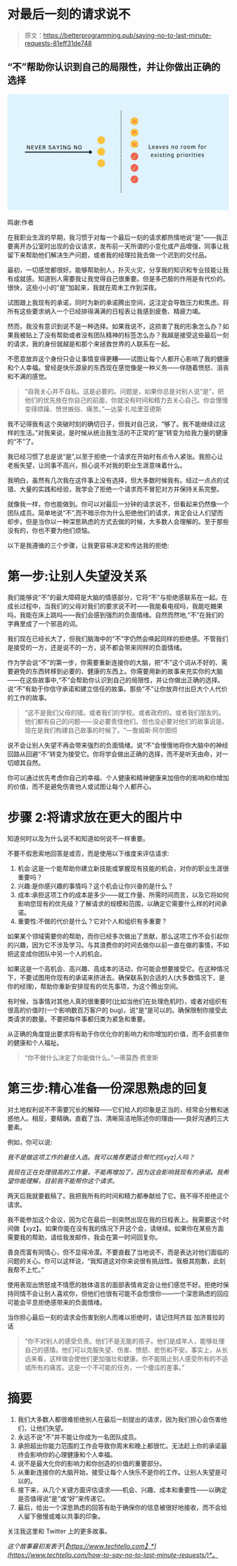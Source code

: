 # 对最后一刻的请求说不

> 原文：<https://betterprogramming.pub/saying-no-to-last-minute-requests-81eff31de748>

## “不”帮助你认识到自己的局限性，并让你做出正确的选择

![](img/7fa68f54f0038bcf2897f4cc9c806f96.png)

鸣谢:作者

在我职业生涯的早期，我习惯于对每一个最后一刻的请求都热情地说“是”——我正要离开办公室时出现的会议请求，发布前一天所谓的小变化或产品增强，同事让我留下来帮助他们解决生产问题，或者我的经理拉我去做一个迟到的交付品。

最初，一切感觉都很好。能够帮助别人，扑灭火灾，分享我的知识和专业技能让我有成就感。知道别人需要我让我觉得自己很重要。但是多巴胺的作用是有代价的。很快，这些小小的“是”加起来，我就在周末工作到深夜。

试图跟上我现有的承诺，同时为新的承诺腾出空间，这注定会导致压力和焦虑。将所有这些要求纳入一个已经排得满满的日程表让我感到疲惫、精疲力竭。

然而，我没有意识到说不是一种选择。如果我说不，这损害了我的形象怎么办？如果我被贴上了没有帮助或者没有团队精神的标签怎么办？我越是接受这些最后一刻的请求，我的身份就越是和那个来拯救世界的人联系在一起。

不愿意放弃这个身份只会让事情变得更糟——试图让每个人都开心影响了我的健康和个人幸福。曾经是快乐源泉的东西现在感觉像是一种义务——伴随着愤怒、沮丧和不满的感觉。

> “自我关心并不自私。这是必要的。问题是，如果你总是对别人说“是”，把他们的优先放在你自己的前面，你就没有时间和精力去关心自己。你会慢慢变得烦躁、愤世嫉俗、痛苦。”―达蒙·扎哈里亚德斯

我不记得我有这个突破时刻的确切日子，但我对自己说，“够了。我不能继续过这样的生活。”对我来说，是时候从统治我生活的不正常的“是”转变为给我力量的健康的“不”了。

我已经习惯了总是说“是”,以至于拒绝一个请求在开始时有点令人紧张。我担心让老板失望，让同事不高兴，担心说不对我的职业生涯意味着什么。

我明白，虽然有几次我在这件事上没有选择，但大多数时候我有。经过一点点的试错、大量的实践和经验，我学会了拒绝一个请求而不冒犯对方并保持关系完整。

就像我一样，你也能做到。你可以对最后一分钟的请求说不，但看起来仍然像一个团队成员。简单地说“不”,而不暗示你为什么拒绝他们的请求，肯定会让人们望而却步。但是当你以一种深思熟虑的方式去做的时候，大多数人会理解的。至于那些没有的，你也不要为他们烦恼。

以下是我遵循的三个步骤，让我更容易决定和传达我的拒绝:

# 第一步:让别人失望没关系

我们能够说“不”的最大障碍是大脑的情感部分，它将“不”与拒绝感联系在一起。在成长过程中，当我们的父母对我们的要求说不时——我能看电视吗，我能吃糖果吗，我能在床上跳吗——我们会感到强烈的负面情绪。自然而然地,“不”在我们的字典里成了一个邪恶的词。

我们现在已经长大了，但我们脑海中的“不”字仍然会唤起同样的拒绝感。不管我们是接受的一方，还是说不的一方，说不都会带来同样的负面情绪。

作为学会说“不”的第一步，你需要重新连接你的大脑，把“不”这个词从不好的、需要避免的东西转移到必要的、健康的东西上。你需要用新的故事来充实你的大脑——在这些故事中,“不”会帮助你认识到自己的局限性，并让你做出正确的选择。说“不”有助于你信守承诺和建立信任的故事。那些“不”让你放弃付出巨大个人代价的工作的故事。

> “这不是我们父母的错。或者我们的学校。或者政府的。或者我们朋友的。他们都有自己的问题——没必要责怪他们。但也没必要对他们的故事说是。现在是我们构建自己故事的时候了。"―詹姆斯·阿尔图彻

说不会让别人失望不再会带来强烈的负面情绪。说“不”会慢慢地将你大脑中的神经回路从回避“不”转变为接受它。你将学会做出正确的选择，而不是听天由命，对一切顺其自然。

你可以通过优先考虑你自己的幸福、个人健康和精神健康来加倍你的影响和你增加的价值，而不是避免伤害他人或试图让每个人都开心。

# 步骤 2:将请求放在更大的图片中

知道何时以及为什么说不和知道如何说不一样重要。

不要不假思索地回答是或否，而是使用以下维度来评估请求:

1.  机会:这是一个能帮助你建立新技能或掌握现有技能的机会，对你的职业生涯很重要吗？
2.  兴趣:是你感兴趣的事情吗？这个机会让你兴奋的是什么？
3.  成本:承担这项工作的成本是多少——就工作量、所需时间而言，以及它将如何影响您现有的优先级？了解请求的规模和范围，以确定它需要什么样的时间承诺。
4.  重要性:不做的代价是什么？它对个人和组织有多重要？

如果某个领域需要你的帮助，而你已经多次做出了贡献，那么这项工作不会引起你的兴趣，因为它不涉及学习。与其浪费你的时间去做你以前一直在做的事情，不如把这变成你团队中另一个人的机会。

如果这是一个高机会、高兴趣、高成本的活动，你可能会想要接受它。在这种情况下，不要试图用你现有的承诺来挤进去。确保联系到合适的人(大多数情况下，是你的经理)，帮助你重新安排现有的优先事项，为这个腾出空间。

有时候，当事情对其他人真的很重要时(比如当他们在处理危机时)，或者对组织有很高的价值时(一个影响数百万客户的 bug)，说“是”是可以的。确保限制你接受此类请求的数量。不要把每件事都归类为紧急和重要。

从正确的角度提出要求将有助于你优化你的影响力和你增加的价值，而不会损害你的健康和个人福祉。

> “你不做什么决定了你能做什么。”―蒂莫西·费里斯

# 第三步:精心准备一份深思熟虑的回复

对土地权利说不不需要冗长的解释——它们给人的印象是正当的，经常会分散和迷惑他人。相反，要精确。直截了当、清晰简洁地陈述你的理由——良好沟通的三大要素。

例如，你可以说:

*我不是做这项工作的最佳人选。我可以推荐更适合帮忙的[xyz]人吗？*

*我现在正在处理很高的工作量，不能再增加了，因为这会影响我现有的承诺。我希望你能理解，目前我不能帮你这个请求。*

两天后我就要截稿了。我把我所有的时间和精力都奉献给了它。我不得不拒绝这个请求。

我不能参加这个会议，因为它在最后一刻突然出现在我的日程表上。我需要这个时间做【xyz】。如果你能在没有我的情况下开这个会，请继续。如果你在某些方面需要我的帮助，请给我发邮件，我会在第一时间回复你。

善良而富有同情心，但不显得冷漠。不要直截了当地说不，而是表达对他们面临的问题的关心。你可以这样说，“我知道这对你来说很有挑战性。我极其抱歉，此刻我帮不上忙。”

使用表现出愤怒或不情愿的肢体语言的面部表情肯定会让他们感觉不好。拒绝时保持同情不会让别人喜欢你，但他们也很有可能不会怨恨你——一个深思熟虑的回应可能会平息拒绝感带来的负面情绪。

当你担心最后一刻的请求会伤害到别人而难以拒绝时，请记住阿齐兹·加济普拉的话

> “你不对别人的感受负责。他们不是无能的孩子。他们是成年人，能够处理自己的感情。他们可以克服失望、伤害、愤怒、悲伤和不安。事实上，从长远来看，这样做会使他们更加强壮和健康。你不能阻止别人感受所有的不适或所有的痛苦。这是一个不可能的任务，一个傻瓜的差事。”

# 摘要

1.  我们大多数人都很难拒绝别人在最后一刻提出的请求，因为我们担心会伤害他们，让他们失望。
2.  永远不说“不”并不能让你成为一名团队成员。
3.  承担超出你能力范围的工作会导致你周末和晚上都很忙。无法赶上你的承诺最终会影响你的心理健康和个人幸福。
4.  说不是最大化你的影响力和你创造的价值的重要部分。
5.  从重新连接你的大脑开始，接受让每个人快乐不是你的工作。让别人失望是可以的。
6.  接下来，从几个关键方面评估请求——机会、兴趣、成本和重要性——以确定是否值得说“是”或“好”来传递它。
7.  最后，给出一个深思熟虑的回答有助于确保你的信息被很好地接收，而不会给人留下傲慢或难以共事的印象。

关注我这里和 Twitter 上的更多故事。

*这个故事最初发表于*[*【https://www.techtello.com】*](https://www.techtello.com/how-to-say-no-to-last-minute-requests/)*。*